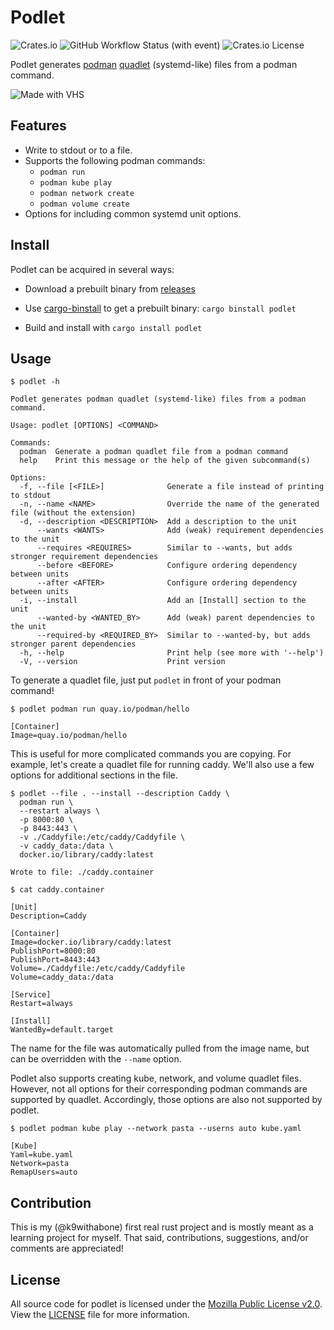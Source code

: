 # Podlet

![Crates.io](https://img.shields.io/crates/v/podlet?style=flat-square)
![GitHub Workflow Status (with event)](https://img.shields.io/github/actions/workflow/status/k9withabone/podlet/format-clippy-test.yaml?event=push&label=ci&logo=github&style=flat-square)
![Crates.io License](https://img.shields.io/crates/l/podlet?style=flat-square)

Podlet generates [podman](https://podman.io/) [quadlet](https://docs.podman.io/en/latest/markdown/podman-systemd.unit.5.html) (systemd-like) files from a podman command.

![Made with VHS](https://vhs.charm.sh/vhs-4x04CoFBi5Hj1EZ0zKlSWE.gif)

## Features

- Write to stdout or to a file.
- Supports the following podman commands:
    - `podman run`
    - `podman kube play`
    - `podman network create`
    - `podman volume create`
- Options for including common systemd unit options.

## Install

Podlet can be acquired in several ways:

- Download a prebuilt binary from [releases](https://github.com/k9withabone/podlet/releases)

- Use [cargo-binstall](https://github.com/cargo-bins/cargo-binstall) to get a prebuilt binary: `cargo binstall podlet`

- Build and install with `cargo install podlet`

## Usage

```
$ podlet -h

Podlet generates podman quadlet (systemd-like) files from a podman command.

Usage: podlet [OPTIONS] <COMMAND>

Commands:
  podman  Generate a podman quadlet file from a podman command
  help    Print this message or the help of the given subcommand(s)

Options:
  -f, --file [<FILE>]              Generate a file instead of printing to stdout
  -n, --name <NAME>                Override the name of the generated file (without the extension)
  -d, --description <DESCRIPTION>  Add a description to the unit
      --wants <WANTS>              Add (weak) requirement dependencies to the unit
      --requires <REQUIRES>        Similar to --wants, but adds stronger requirement dependencies
      --before <BEFORE>            Configure ordering dependency between units
      --after <AFTER>              Configure ordering dependency between units
  -i, --install                    Add an [Install] section to the unit
      --wanted-by <WANTED_BY>      Add (weak) parent dependencies to the unit
      --required-by <REQUIRED_BY>  Similar to --wanted-by, but adds stronger parent dependencies
  -h, --help                       Print help (see more with '--help')
  -V, --version                    Print version
```

To generate a quadlet file, just put `podlet` in front of your podman command!

```
$ podlet podman run quay.io/podman/hello

[Container]
Image=quay.io/podman/hello
```

This is useful for more complicated commands you are copying. For example, let's create a quadlet file for running caddy. We'll also use a few options for additional sections in the file.

```
$ podlet --file . --install --description Caddy \
  podman run \
  --restart always \
  -p 8000:80 \
  -p 8443:443 \
  -v ./Caddyfile:/etc/caddy/Caddyfile \
  -v caddy_data:/data \
  docker.io/library/caddy:latest

Wrote to file: ./caddy.container

$ cat caddy.container

[Unit]
Description=Caddy

[Container]
Image=docker.io/library/caddy:latest
PublishPort=8000:80
PublishPort=8443:443
Volume=./Caddyfile:/etc/caddy/Caddyfile
Volume=caddy_data:/data

[Service]
Restart=always

[Install]
WantedBy=default.target
```

The name for the file was automatically pulled from the image name, but can be overridden with the `--name` option.

Podlet also supports creating kube, network, and volume quadlet files. However, not all options for their corresponding podman commands are supported by quadlet. Accordingly, those options are also not supported by podlet.

```
$ podlet podman kube play --network pasta --userns auto kube.yaml

[Kube]
Yaml=kube.yaml
Network=pasta
RemapUsers=auto
```

## Contribution

This is my (@k9withabone) first real rust project and is mostly meant as a learning project for myself. That said, contributions, suggestions, and/or comments are appreciated!

## License

All source code for podlet is licensed under the [Mozilla Public License v2.0](https://www.mozilla.org/en-US/MPL/). View the [LICENSE](./LICENSE) file for more information.
